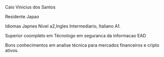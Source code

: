 Caio Vinicius dos Santos

Residente Japao

Idiomas Japnes Nivel a2,Ingles Intermediario, Italiano A1.

Superior coompleto em Técnologo em seguranca da informacao EAD

Bons conhecimentos em analise técnica para mercados financeiros e cripto ativos.
